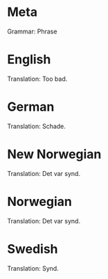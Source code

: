 Meta
====

Grammar: Phrase



English
=======

Translation: Too bad.



German
======

Translation: Schade.



New Norwegian
=============

Translation: Det var synd.



Norwegian
=========

Translation: Det var synd.



Swedish
=======

Translation: Synd.

